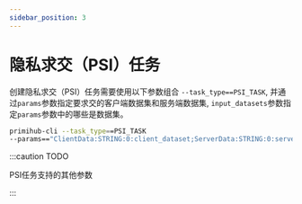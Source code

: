 ```yaml
---
sidebar_position: 3
---
```



# 隐私求交（PSI）任务

创建隐私求交（PSI）任务需要使用以下参数组合 `--task_type==PSI_TASK`, 并通过`params`参数指定要求交的客户端数据集和服务端数据集, `input_datasets`参数指定`params`参数中的哪些是数据集。

```bash
primihub-cli --task_type==PSI_TASK  
--params=="ClientData:STRING:0:client_dataset;ServerData:STRING:0:server_dataset" --input_datasets="ClientData,ServerData"
```

:::caution TODO

  PSI任务支持的其他参数

:::
